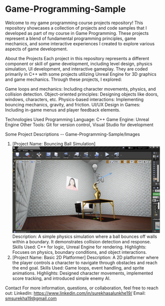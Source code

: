 # Game-Programming-Sample

Welcome to my game programming course projects repository! This repository showcases a collection of projects and code samples that I developed as part of my course in Game Programming. These projects represent a blend of fundamental programming principles, game mechanics, and some interactive experiences I created to explore various aspects of game development.

About the Projects
Each project in this repository represents a different component or skill of game development, including level design, physics simulation, UI development, and interactive gameplay. They are coded primarily in C++ with some projects utilizing Unreal Engine for 3D graphics and game mechanics. Through these projects, I explored:

Game loops and mechanics: Including character movements, physics, and collision detection.
Object-oriented principles: Designing objects like doors, windows, characters, etc.
Physics-based interactions: Implementing bouncing mechanics, gravity, and friction.
UI/UX Design in Games: Including in-game menus and player feedback elements.

Technologies Used
Programming Language: C++
Game Engine: Unreal Engine
Other Tools: Git for version control, Visual Studio for development

Some Project Descriptions
-- Game-Programming-Sample/Images

1. [Project Name: Bouncing Ball Simulation]
![Bouncing Ball Simulation](images/scene.png)
Description: A simple physics simulation where a ball bounces off walls within a boundary. It demonstrates collision detection and response.
Skills Used: C++ for logic, Unreal Engine for rendering.
Highlights: Focuses on physics, boundary conditions, and object interactions.
3. [Project Name: Basic 2D Platformer]
Description: A 2D platformer where the player controls a character to navigate through obstacles and reach the end goal.
Skills Used: Game loops, event handling, and sprite animations.
Highlights: Designed character movements, implemented score tracking, and introduced simple enemy AI.

Contact
For more information, questions, or collaboration, feel free to reach out:
LinkedIn: https://www.linkedin.com/in/surekhasalunkhe19/
Email: smsurekha19@gmail.com
